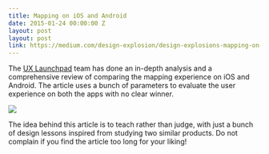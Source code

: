 ```yaml
---
title: Mapping on iOS and Android
date: 2015-01-24 00:00:00 Z
layout: post
layout: post
link: https://medium.com/design-explosion/design-explosions-mapping-on-ios-ad4ec6ba5c59
---
```


The [UX Launchpad](http://uxlaunchpad.com/) team has done an in-depth analysis and a comprehensive
review of comparing the mapping experience on iOS and Android. The article uses a bunch of parameters
to evaluate the user experience on both the apps with no clear winner.

![](https://res.cloudinary.com/dw9fem4ki/image/upload/c_scale,w_800/v1445760469/google_maps_vs_apple_iphone.png)

The idea behind this article is to teach rather than judge, with just a bunch of design lessons inspired from studying two
similar products. Do not complain if you find the article too long for your liking!
